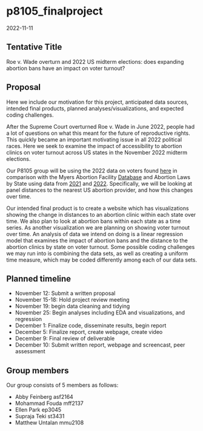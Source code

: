 p8105_finalproject
================
2022-11-11

## Tentative Title

Roe v. Wade overturn and 2022 US midterm elections: does expanding
abortion bans have an impact on voter turnout?

## Proposal

Here we include our motivation for this project, anticipated data
sources, intended final products, planned analyses/visualizations, and
expected coding challenges.

After the Supreme Court overturned Roe v. Wade in June 2022, people had
a lot of questions on what this meant for the future of reproductive
rights. This quickly became an important motivating issue in all 2022
political races. Here we seek to examine the impact of accessibility to
abortion clinics on voter turnout across US states in the November 2022
midterm elections.

Our P8105 group will be using the 2022 data on voters found
[here](https://www.electproject.org/2022g) in comparison with the Myers
Abortion Facility [Database](https://osf.io/8dg7r/) and Abortion Laws by
State using data from
[2021](https://lawatlas.org/datasets/abortion-bans) and
[2022](https://ballotpedia.org/Abortion_regulations_by_state).
Specifically, we will be looking at panel distances to the nearest US
abortion provider, and how this changes over time.

Our intended final product is to create a website which has
visualizations showing the change in distances to an abortion clinic
within each state over time. We also plan to look at abortion bans
within each state as a time series. As another visualization we are
planning on showing voter turnout over time. An analysis of data we
intend on doing is a linear regression model that examines the impact of
abortion bans and the distance to the abortion clinics by state on voter
turnout. Some possible coding challenges we may run into is combining
the data sets, as well as creating a uniform time measure, which may be
coded differently among each of our data sets.

## Planned timeline

- November 12: Submit a written proposal
- November 15-18: Hold project review meeting
- November 19: begin data cleaning and tidying
- November 25: Begin analyses including EDA and visualizations, and
  regression
- December 1: Finalize code, disseminate results, begin report
- December 5: Finalize report, create webpage, create video
- December 9: Final review of deliverable
- December 10: Submit written report, webpage and screencast, peer
  assessment

## Group members

Our group consists of 5 members as follows:

- Abby Feinberg asf2164
- Mohammad Fouda mff2137
- Ellen Park ep3045
- Supraja Teki st3431
- Matthew Untalan mmu2108
